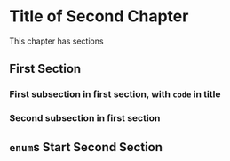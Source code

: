 # Title of Second Chapter

This chapter has sections

## First Section

### First subsection in first section, with `code` in title

### Second subsection in first section

## `enum`s Start Second Section
